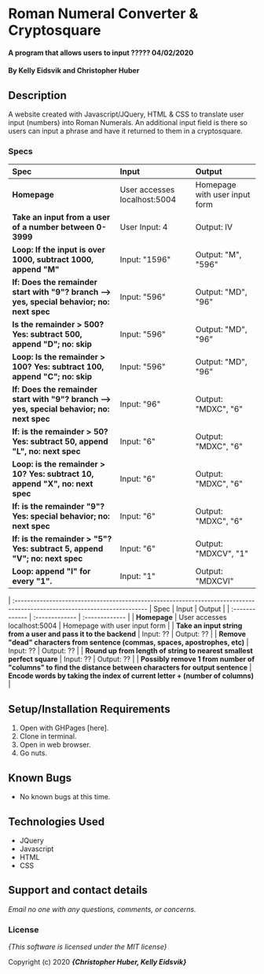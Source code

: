 # Roman Numeral Converter & Cryptosquare

#### A program that allows users to input ????? 04/02/2020

#### By **Kelly Eidsvik and Christopher Huber**

## Description

A website created with Javascript/JQuery, HTML & CSS to translate user input (numbers) into Roman Numerals. An additional input field is there so users can input a phrase and have it returned to them in a cryptosquare.

### Specs
| Spec | Input | Output |
| :-------------     | :------------- | :------------- |
| **Homepage** | User accesses localhost:5004 | Homepage with user input form |
| **Take an input from a user of a number between 0-3999**| User Input: 4| Output: IV |
| **Loop: If the input is over 1000, subtract 1000, append "M"** | Input: "1596" | Output: "M", "596" |
| **If: Does the remainder start with "9"? branch --> yes, special behavior; no: next spec** | Input: "596" | Output: "MD", "96" |
| **Is the remainder > 500? Yes: subtract 500, append "D"; no: skip** | Input: "596" | Output: "MD", "96" |
| **Loop: Is the remainder > 100? Yes: subtract 100, append "C"; no: skip** | Input: "596" | Output: "MD", "96" |
| **If: Does the remainder start with "9"? branch --> yes, special behavior; no: next spec** | Input: "96" | Output: "MDXC", "6" |
| **If: is the remainder > 50? Yes: subtract 50, append "L", no: next spec** | Input: "6" | Output: "MDXC", "6" |
| **Loop: is the remainder > 10? Yes: subtract 10, append "X", no: next spec** | Input: "6" | Output: "MDXC", "6" |
| **If: is the remainder "9"? Yes: special behavior; no: next spec**  | Input: "6" | Output: "MDXC", "6" |
| **If: is the remainder > "5"? Yes: subtract 5, append "V"; no: next spec** | Input: "6" | Output: "MDXCV", "1" |   
| **Loop: append "I" for every "1".** | Input: "1" | Output: "MDXCVI" |
| 
:------------------------------------------------------------------------------------------------------------------------
| Spec | Input | Output |
| :-------------     | :------------- | :------------- |
| **Homepage** | User accesses localhost:5004 | Homepage with user input form |
| **Take an input string from a user and pass it to the backend** | Input: ?? | Output: ?? |
| **Remove "dead" characters from sentence (commas, spaces, apostrophes, etc)** | Input: ?? | Output: ?? |
| **Round up from length of string to nearest smallest perfect square** | Input: ?? | Output: ?? |
| **Possibly remove 1 from number of "columns" to find the distance between characters for output sentence**
| **Encode words by taking the index of current letter + (number of columns)**
|



## Setup/Installation Requirements

1. Open with GHPages [here].
2. Clone in terminal.
3. Open in web browser.
4. Go nuts. 

## Known Bugs
* No known bugs at this time.

## Technologies Used
* JQuery
* Javascript
* HTML
* CSS

## Support and contact details

_Email no one with any questions, comments, or concerns._

### License

*{This software is licensed under the MIT license}*

Copyright (c) 2020 **_{Christopher Huber, Kelly Eidsvik}_**